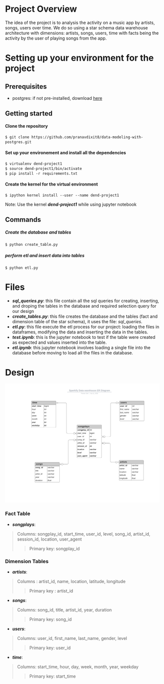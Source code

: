 # Project Overview

The idea of the project is to analysis the activity on a music app by artists, songs, users over time. We do so using a star schema data warehouse architecture with dimensions: artists, songs, users, time with facts being the activity by the user of playing songs from the app.

# Setting up your environment for the project

## Prerequisites
- postgres: if not pre-installed, download [here](https://www.postgresql.org/download/)

## Getting started

#### Clone the repository
```
$ git clone https://github.com/pranavdixit8/data-modeling-with-postgres.git
```
#### Set up your environement and install all the dependencies
```
$ virtualenv dend-project1
$ source dend-project1/bin/activate
$ pip install -r requirements.txt
```
#### Create the kernel for the virtual environment
```
$ ipython kernel install --user --name dend-project1 
```
Note: Use the kernel ***dend-project1*** while using jupyter notebook

## Commands

##### Create the database and tables
```
$ python create_table.py
```
 
##### perform etl and insert data into tables
```
$ python etl.py
```

# Files

 - ***sql_queries.py***: this file contain all the sql queries for creating, inserting, and droping the tables in the database and required selection query for our design
 - ***create_tables.py***: this file creates the database and the tables (fact and dimension table of the star schema), it uses the file: *sql_queries*.
 - ***etl.py***: this file execute the etl process for our project: loading the files in dataframes, modifying the data and inserting the data in the tables.
 - ***test.ipynb***: this is the jupyter notebook to test if the table were created as expected and values inserted into the table.
 - ***etl.ipynb***: this jupyter notebook involves loading a single file into the database before moving to load all the files in the database.





# Design


![](Sparkify%20Data%20warehouse%20ER%20Diagram.png)

### Fact Table

 - ***songplays***: 
 > Columns: songplay_id, start_time, user_id, level, song_id, artist_id, session_id, location, user_agent
 > >
 > >Primary key: songplay_id

### Dimension Tables

 - ***artists***:
 > Columns : artist_id, name, location, latitude, longitude
 > >
 > >Primary key : artist_id
 
 - ***songs***:
 > Columns: song_id, title, artist_id, year, duration
 > >
 > >Primary key: song_id
 
 - ***users***:
 > Columns: user_id, first_name, last_name, gender, level
 > >
 > >Primary key: user_id
 
 - ***time***:
 > Columns: start_time, hour, day, week, month, year, weekday
 > >
 > >Primary key: start_time
 

 
 